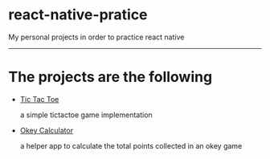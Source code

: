 # react-native-pratice
<p>My personal projects in order to practice react native</p>
<hr/>
<h1>The projects are the following</h1>
<ul>
<li>
<a href="https://github.com/YigitEkin/react-native-pratice/tree/master/tictactoe">Tic Tac Toe<a/>
<p>a simple tictactoe game implementation</p>
</li>
<li>
<a href="https://github.com/YigitEkin/react-native-pratice/tree/master/okeyCalculator">Okey Calculator<a/>
<p>a helper app to calculate the total points collected in an okey game</p>
</li>
<ul>
